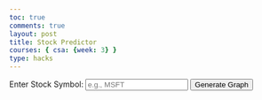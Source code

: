```yaml
---
toc: true
comments: true
layout: post
title: Stock Predictor
courses: { csa: {week: 3} }
type: hacks
---
```


<html>
<head>
  <script src="https://cdn.plot.ly/plotly-latest.min.js"></script>
</head>
<body>

<div>
  <!-- JS user input, allows for users to put in a stock of their choice -->
  <label for="stockInput">Enter Stock Symbol: </label>
  <input type="text" id="stockInput" placeholder="e.g., MSFT">
  <!-- generates graph, fetches data from API -->
  <button onclick="fetchData()">Generate Graph</button>
</div>

<div id="myPlot" style="width:100%;max-width:700px"></div>

<script>
// this is the function where stock data is fetched from api
async function fetchData() {
  // user input is actually read here
  const stockSymbol = document.getElementById('stockInput').value;
  // vantage API url for weekly data
  const url = `https://alpha-vantage.p.rapidapi.com/query?function=TIME_SERIES_WEEKLY_ADJUSTED&symbol=${stockSymbol}&datatype=json`;
  // GET request, code from RapidAPI 
  const options = {
    method: 'GET',
    headers: {
      'X-RapidAPI-Key': '115318933dmsh6d4dd26b9c05b57p138eb6jsn5766c7fe61da',
      'X-RapidAPI-Host': 'alpha-vantage.p.rapidapi.com'
    }
  };

  try {
    // fetches the stock data from the API
    const response = await fetch(url, options);
    const result = await response.json();

    // takes the weekly dates from the API and shows the closing day stock prices based on the API response
    const weeklyData = result['Weekly Adjusted Time Series'];
    const dates = Object.keys(weeklyData);
    const prices = dates.map((date) => parseFloat(weeklyData[date]['5. adjusted close']));

    
    const data = [{
      x: dates,
      y: prices,
      type: "scatter",
      mode: "lines",
      name: "Stock Prices"
    }];

    // calculating the actual linear regression
    const xValues = dates.map((date, index) => index);
    const yValues = prices;
    const regression = linearRegression(xValues, yValues);

    // code behind actually generating the regression line, creating the data
    const regressionLine = {
      x: dates,
      y: regression.line.map((slope, index) => slope * index + regression.intercept),
      type: "scatter",
      mode: "lines",
      name: "Regression Line",
      line: {
        dash: 'solid',
        color: 'black'
      }
    };

    // regression line data is being added to the graph
    data.push(regressionLine);

    const layout = {
      xaxis: { title: "Date" },
      yaxis: { title: "Stock Price" },
      title: `${stockSymbol} Weekly Adjusted Stock Prices Over Time`
    };

    Plotly.newPlot("myPlot", data, layout);
  } catch (error) {
    console.error(error);
  }
}

// function to calculate the linear regression

function linearRegression(x, y) {
  // retrieves 'n' data points of length x or y
  const n = x.length;
  let sumX = 0;
  let sumY = 0;
  let sumXY = 0;
  let sumX2 = 0;

  // initializes the following variables so that sums can be kept
  for (let i = 0; i < n; i++) {
    sumX += x[i]; 
    sumY += y[i];
    sumXY += x[i] * y[i];
    sumX2 += x[i] * x[i];
  }

  // this is the actual slope calculation using the variables already initialized above. 
  const slope = (n * sumXY - sumX * sumY) / (n * sumX2 - sumX * sumX);
  const intercept = (sumY - slope * sumX) / n;

  return {
    // creates an array that represents the regression, constant slope
    line: Array.from({ length: n }, (_, i) => slope),
    // returns slope and y-intercept of regression line
    slope,
    intercept
  };
}
</script>

</body>
</html>
